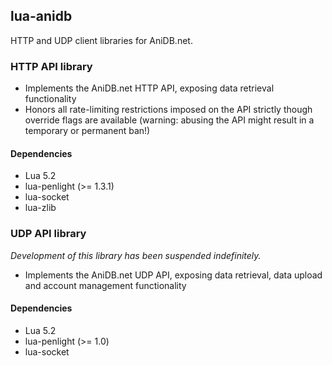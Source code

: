 ## lua-anidb

HTTP and UDP client libraries for AniDB.net.

### HTTP API library

* Implements the AniDB.net HTTP API, exposing data retrieval
  functionality
* Honors all rate-limiting restrictions imposed on the API strictly
  though override flags are available (warning: abusing the API might
  result in a temporary or permanent ban!)

#### Dependencies

* Lua 5.2
* lua-penlight (>= 1.3.1)
* lua-socket
* lua-zlib

### UDP API library

_Development of this library has been suspended indefinitely._

* Implements the AniDB.net UDP API, exposing data retrieval, data upload
  and account management functionality

#### Dependencies

* Lua 5.2
* lua-penlight (>= 1.0)
* lua-socket
